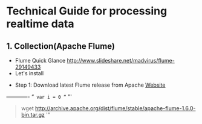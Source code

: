 # Technical Guide for processing realtime data
## 1. Collection(Apache Flume)

- Flume Quick Glance
http://www.slideshare.net/madvirus/flume-29149433
- Let's install
 * Step 1: Download latest Flume release from Apache [Website](http://archive.apache.org/dist/flume/)
>
————-
“`
var i = 0
“`
"'
>  wget http://archive.apache.org/dist/flume/stable/apache-flume-1.6.0-bin.tar.gz
'"
